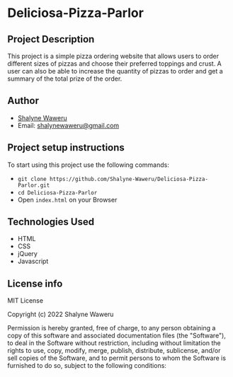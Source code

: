 # Deliciosa-Pizza-Parlor

## Project Description
This project is a simple pizza ordering website that allows users to order different sizes of pizzas and choose their preferred toppings and crust. A user can also be able to increase the quantity of pizzas to order and get a summary of the total prize of the order. 

## Author
- [Shalyne Waweru](https://github.com/Shalyne-Waweru)
- Email: shalynewaweru@gmail.com

## Project setup instructions
To start using this project use the following commands:

- `git clone https://github.com/Shalyne-Waweru/Deliciosa-Pizza-Parlor.git`
- `cd Deliciosa-Pizza-Parlor`
-  Open `index.html` on your Browser

## Technologies Used
- HTML
- CSS
- jQuery
- Javascript

## License info
MIT License

Copyright (c) 2022 Shalyne Waweru

Permission is hereby granted, free of charge, to any person obtaining a copy
of this software and associated documentation files (the "Software"), to deal
in the Software without restriction, including without limitation the rights
to use, copy, modify, merge, publish, distribute, sublicense, and/or sell
copies of the Software, and to permit persons to whom the Software is
furnished to do so, subject to the following conditions:
